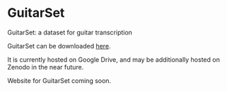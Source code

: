 # GuitarSet
GuitarSet: a dataset for guitar transcription

GuitarSet can be downloaded [here](http://bit.ly/2yY6CJW).

It is currently hosted on Google Drive, and may be additionally hosted on Zenodo in the near future.

Website for GuitarSet coming soon.

